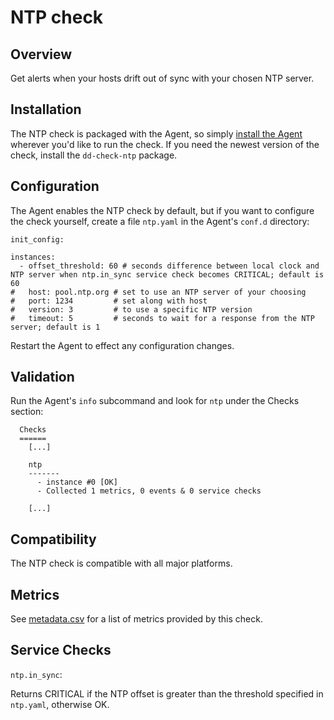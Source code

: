 # NTP check

## Overview

Get alerts when your hosts drift out of sync with your chosen NTP server.

## Installation

The NTP check is packaged with the Agent, so simply [install the Agent](https://app.datadoghq.com/account/settings#agent) wherever you'd like to run the check. If you need the newest version of the check, install the `dd-check-ntp` package.

## Configuration

The Agent enables the NTP check by default, but if you want to configure the check yourself, create a file `ntp.yaml` in the Agent's `conf.d` directory:

```
init_config:

instances:
  - offset_threshold: 60 # seconds difference between local clock and NTP server when ntp.in_sync service check becomes CRITICAL; default is 60
#   host: pool.ntp.org # set to use an NTP server of your choosing
#   port: 1234         # set along with host
#   version: 3         # to use a specific NTP version
#   timeout: 5         # seconds to wait for a response from the NTP server; default is 1
```

Restart the Agent to effect any configuration changes.

## Validation

Run the Agent's `info` subcommand and look for `ntp` under the Checks section:

```
  Checks
  ======
    [...]

    ntp
    -------
      - instance #0 [OK]
      - Collected 1 metrics, 0 events & 0 service checks

    [...]
```

## Compatibility

The NTP check is compatible with all major platforms.

## Metrics

See [metadata.csv](https://github.com/DataDog/integrations-core/blob/master/ntp/metadata.csv) for a list of metrics provided by this check.

## Service Checks

`ntp.in_sync`:

Returns CRITICAL if the NTP offset is greater than the threshold specified in `ntp.yaml`, otherwise OK.
